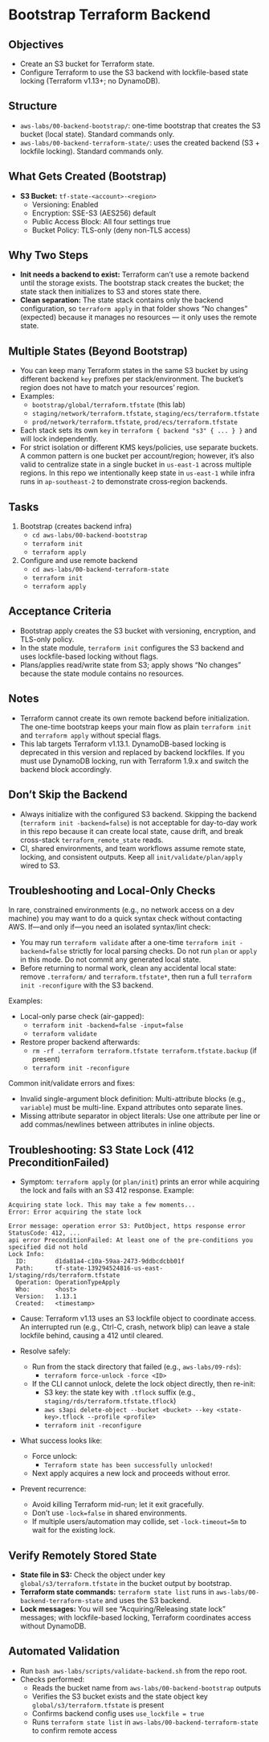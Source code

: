 # Bootstrap Terraform Backend

## Objectives

- Create an S3 bucket for Terraform state.
- Configure Terraform to use the S3 backend with lockfile-based state locking (Terraform v1.13+; no DynamoDB).

## Structure

- `aws-labs/00-backend-bootstrap/`: one-time bootstrap that creates the S3 bucket (local state). Standard commands only.
- `aws-labs/00-backend-terraform-state/`: uses the created backend (S3 + lockfile locking). Standard commands only.

## What Gets Created (Bootstrap)

- **S3 Bucket:** `tf-state-<account>-<region>`
  - Versioning: Enabled
  - Encryption: SSE-S3 (AES256) default
  - Public Access Block: All four settings true
  - Bucket Policy: TLS-only (deny non-TLS access)

## Why Two Steps

- **Init needs a backend to exist:** Terraform can’t use a remote backend until the storage exists. The bootstrap stack creates the bucket; the state stack then initializes to S3 and stores state there.
- **Clean separation:** The state stack contains only the backend configuration, so `terraform apply` in that folder shows “No changes” (expected) because it manages no resources — it only uses the remote state.

## Multiple States (Beyond Bootstrap)

- You can keep many Terraform states in the same S3 bucket by using different backend `key` prefixes per stack/environment. The bucket’s region does not have to match your resources’ region.
- Examples:
  - `bootstrap/global/terraform.tfstate` (this lab)
  - `staging/network/terraform.tfstate`, `staging/ecs/terraform.tfstate`
  - `prod/network/terraform.tfstate`, `prod/ecs/terraform.tfstate`
- Each stack sets its own `key` in `terraform { backend "s3" { ... } }` and will lock independently.
- For strict isolation or different KMS keys/policies, use separate buckets. A common pattern is one bucket per account/region; however, it’s also valid to centralize state in a single bucket in `us-east-1` across multiple regions. In this repo we intentionally keep state in `us-east-1` while infra runs in `ap-southeast-2` to demonstrate cross‑region backends.

## Tasks

1. Bootstrap (creates backend infra)
   - `cd aws-labs/00-backend-bootstrap`
   - `terraform init`
   - `terraform apply`
2. Configure and use remote backend
   - `cd aws-labs/00-backend-terraform-state`
   - `terraform init`
   - `terraform apply`

## Acceptance Criteria

- Bootstrap apply creates the S3 bucket with versioning, encryption, and TLS-only policy.
- In the state module, `terraform init` configures the S3 backend and uses lockfile-based locking without flags.
- Plans/applies read/write state from S3; apply shows “No changes” because the state module contains no resources.

## Notes

- Terraform cannot create its own remote backend before initialization. The one-time bootstrap keeps your main flow as plain `terraform init` and `terraform apply` without special flags.
- This lab targets Terraform v1.13.1. DynamoDB-based locking is deprecated in this version and replaced by backend lockfiles. If you must use DynamoDB locking, run with Terraform 1.9.x and switch the backend block accordingly.

## Don’t Skip the Backend

- Always initialize with the configured S3 backend. Skipping the backend (`terraform init -backend=false`) is not acceptable for day-to-day work in this repo because it can create local state, cause drift, and break cross-stack `terraform_remote_state` reads.
- CI, shared environments, and team workflows assume remote state, locking, and consistent outputs. Keep all `init/validate/plan/apply` wired to S3.

## Troubleshooting and Local-Only Checks

In rare, constrained environments (e.g., no network access on a dev machine) you may want to do a quick syntax check without contacting AWS. If—and only if—you need an isolated syntax/lint check:

- You may run `terraform validate` after a one-time `terraform init -backend=false` strictly for local parsing checks. Do not run `plan` or `apply` in this mode. Do not commit any generated local state.
- Before returning to normal work, clean any accidental local state: remove `.terraform/` and `terraform.tfstate*`, then run a full `terraform init -reconfigure` with the S3 backend.

Examples:

- Local-only parse check (air-gapped):
  - `terraform init -backend=false -input=false`
  - `terraform validate`
- Restore proper backend afterwards:
  - `rm -rf .terraform terraform.tfstate terraform.tfstate.backup` (if present)
  - `terraform init -reconfigure`

Common init/validate errors and fixes:

- Invalid single-argument block definition: Multi-attribute blocks (e.g., `variable`) must be multi-line. Expand attributes onto separate lines.
- Missing attribute separator in object literals: Use one attribute per line or add commas/newlines between attributes in inline objects.

## Troubleshooting: S3 State Lock (412 PreconditionFailed)

- Symptom: `terraform apply` (or `plan/init`) prints an error while acquiring the lock and fails with an S3 412 response. Example:

```
Acquiring state lock. This may take a few moments...
Error: Error acquiring the state lock

Error message: operation error S3: PutObject, https response error StatusCode: 412, ...
api error PreconditionFailed: At least one of the pre-conditions you specified did not hold
Lock Info:
  ID:        d1da81a4-c10a-59aa-2473-9ddbcdcbb01f
  Path:      tf-state-139294524816-us-east-1/staging/rds/terraform.tfstate
  Operation: OperationTypeApply
  Who:       <host>
  Version:   1.13.1
  Created:   <timestamp>
```

- Cause: Terraform v1.13 uses an S3 lockfile object to coordinate access. An interrupted run (e.g., Ctrl-C, crash, network blip) can leave a stale lockfile behind, causing a 412 until cleared.

- Resolve safely:
  - Run from the stack directory that failed (e.g., `aws-labs/09-rds`):
    - `terraform force-unlock -force <ID>`
  - If the CLI cannot unlock, delete the lock object directly, then re-init:
    - S3 key: the state key with `.tflock` suffix (e.g., `staging/rds/terraform.tfstate.tflock`)
    - `aws s3api delete-object --bucket <bucket> --key <state-key>.tflock --profile <profile>`
    - `terraform init -reconfigure`

- What success looks like:
  - Force unlock:
    - `Terraform state has been successfully unlocked!`
  - Next apply acquires a new lock and proceeds without error.

- Prevent recurrence:
  - Avoid killing Terraform mid-run; let it exit gracefully.
  - Don’t use `-lock=false` in shared environments.
  - If multiple users/automation may collide, set `-lock-timeout=5m` to wait for the existing lock.

## Verify Remotely Stored State

- **State file in S3:** Check the object under key `global/s3/terraform.tfstate` in the bucket output by bootstrap.
- **Terraform state commands:** `terraform state list` runs in `aws-labs/00-backend-terraform-state` and uses the S3 backend.
- **Lock messages:** You will see “Acquiring/Releasing state lock” messages; with lockfile-based locking, Terraform coordinates access without DynamoDB.

## Automated Validation

- Run `bash aws-labs/scripts/validate-backend.sh` from the repo root.
- Checks performed:
  - Reads the bucket name from `aws-labs/00-backend-bootstrap` outputs
  - Verifies the S3 bucket exists and the state object key `global/s3/terraform.tfstate` is present
  - Confirms backend config uses `use_lockfile = true`
  - Runs `terraform state list` in `aws-labs/00-backend-terraform-state` to confirm remote access
